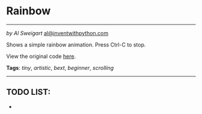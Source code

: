 # Rainbow
___
_by Al Sweigart_ [al@inventwithpython.com](mailto:al@inventwithpython.com)

Shows a simple rainbow animation. Press Ctrl-C to stop.

View the original code [here](https://nostarch.com/big-book-small-python-projects).

**Tags**: _tiny_, _artistic_, _bext_, _beginner_, _scrolling_

___

## TODO LIST:

*